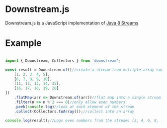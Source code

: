 # Downstream.js

Downstream.js is a JavaScript implementation of [Java 8 Streams](https://docs.oracle.com/javase/8/docs/api/?java/util/stream/Stream.html)

# Example

```typescript

import { Downstream, Collectors } from 'downstream';

const result = Downstream.of([//create a stream from multiple array sources
    [1, 2, 3, 4, 5],
    [6, 7, 8, 9, 10],
    [11, 12, 13, 14, 15],
    [16, 17, 18, 19, 20]
])
    .flatMap(arr => Downstream.of(arr))//flat map into a single stream of numbers
    .filter(n => n % 2 === 0)//only allow even numbers
    .peek(console.log)//look at each element of the stream
    .collect(Collectors.toArray());//collect into an array

console.log(result);//Logs even numbers from the stream: [2, 4, 6, 8, ... , 18, 20]

```